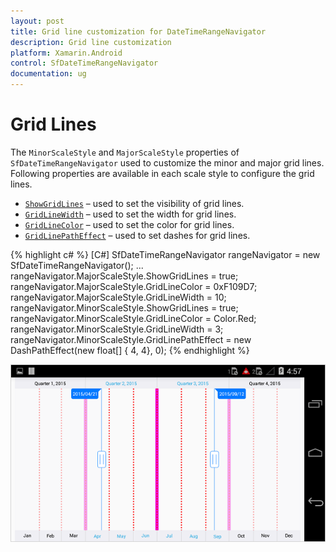 ```yaml
---
layout: post
title: Grid line customization for DateTimeRangeNavigator
description: Grid line customization
platform: Xamarin.Android
control: SfDateTimeRangeNavigator
documentation: ug
---
```


# Grid Lines

The `MinorScaleStyle` and `MajorScaleStyle` properties of `SfDateTimeRangeNavigator` used to customize the minor and major grid lines. Following properties are available in each scale style to configure the grid lines.

* [`ShowGridLines`](https://help.syncfusion.com/cr/cref_files/xamarin-android/sfchart/Syncfusion.SfChart.Android~Com.Syncfusion.Rangenavigator.ScaleStyle~ShowGridLines.html) – used to set the visibility of grid lines.
* [`GridLineWidth`](https://help.syncfusion.com/cr/cref_files/xamarin-android/sfchart/Syncfusion.SfChart.Android~Com.Syncfusion.Rangenavigator.ScaleStyle~GridLineWidth.html) – used to set the width for grid lines.
* [`GridLineColor`](https://help.syncfusion.com/cr/cref_files/xamarin-android/sfchart/Syncfusion.SfChart.Android~Com.Syncfusion.Rangenavigator.ScaleStyle~GridLineColor.html) – used to set the color for grid lines.
* [`GridLinePathEffect`](https://help.syncfusion.com/cr/cref_files/xamarin-android/sfchart/Syncfusion.SfChart.Android~Com.Syncfusion.Rangenavigator.ScaleStyle~GridLinePathEffect.html) – used to set dashes for grid lines.

{% highlight c# %}
[C#]
SfDateTimeRangeNavigator rangeNavigator = new SfDateTimeRangeNavigator();
...
rangeNavigator.MajorScaleStyle.ShowGridLines = true;
rangeNavigator.MajorScaleStyle.GridLineColor =  0xF109D7;
rangeNavigator.MajorScaleStyle.GridLineWidth = 10;
rangeNavigator.MinorScaleStyle.ShowGridLines = true;
rangeNavigator.MinorScaleStyle.GridLineColor = Color.Red;
rangeNavigator.MinorScaleStyle.GridLineWidth = 3;
rangeNavigator.MinorScaleStyle.GridLinePathEffect = new DashPathEffect(new float[] { 4, 4}, 0);
{% endhighlight %}

![](gridline_images/gridline_img1.png)


